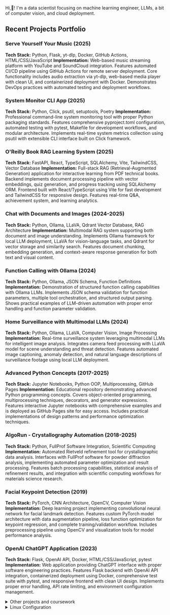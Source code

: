 Hi,👋! I'm a data scientist focusing on machine learning engineer, LLMs, a bit of computer vision, and cloud deployment. 


## Recent Projects Portfolio

### **Serve Yourself Your Music** (2025)
**Tech Stack:** Python, Flask, yt-dlp, Docker, GitHub Actions, HTML/CSS/JavaScript
**Implementation:** Web-based music streaming platform with YouTube and SoundCloud integration. Features automated CI/CD pipeline using GitHub Actions for remote server deployment. Core functionality includes audio extraction via yt-dlp, web-based media player with clean UI, and containerized deployment with Docker. Demonstrates DevOps practices with automated testing and deployment workflows.

### **System Monitor CLI App** (2025)
**Tech Stack:** Python, Click, psutil, setuptools, Poetry
**Implementation:** Professional command-line system monitoring tool with proper Python packaging standards. Features comprehensive pyproject.toml configuration, automated testing with pytest, Makefile for development workflows, and modular architecture. Implements real-time system metrics collection using psutil with extensible CLI interface built on Click framework.

### **O'Reilly Book RAG Learning System** (2025)
**Tech Stack:** FastAPI, React, TypeScript, SQLAlchemy, Vite, TailwindCSS, Vector Database
**Implementation:** Full-stack RAG (Retrieval-Augmented Generation) application for interactive learning from PDF technical books. Backend implements document processing pipeline with vector embeddings, quiz generation, and progress tracking using SQLAlchemy ORM. Frontend built with React/TypeScript using Vite for fast development and TailwindCSS for responsive design. Features real-time Q&A, achievement system, and learning analytics.

### **Chat with Documents and Images** (2024-2025)
**Tech Stack:** Python, Ollama, LLaVA, Qdrant Vector Database, RAG Architecture
**Implementation:** Multimodal RAG system supporting both document and image understanding. Implements Ollama framework for local LLM deployment, LLaVA for vision-language tasks, and Qdrant for vector storage and similarity search. Features document chunking, embedding generation, and context-aware response generation for both text and visual content.

### **Function Calling with Ollama** (2024)
**Tech Stack:** Python, Ollama, JSON Schema, Function Definitions
**Implementation:** Demonstration of structured function calling capabilities with Ollama LLMs. Implements JSON schema validation for function parameters, multiple tool orchestration, and structured output parsing. Shows practical examples of LLM-driven automation with proper error handling and function parameter validation.

### **Home Surveillance with Multimodal LLMs** (2024)
**Tech Stack:** Python, Ollama, LLaVA, Computer Vision, Image Processing
**Implementation:** Real-time surveillance system leveraging multimodal LLMs for intelligent image analysis. Integrates camera feed processing with LLaVA model for scene understanding and threat detection. Features automated image captioning, anomaly detection, and natural language descriptions of surveillance footage using local LLM deployment.

### **Advanced Python Concepts** (2017-2025)
**Tech Stack:** Jupyter Notebooks, Python OOP, Multiprocessing, GitHub Pages
**Implementation:** Educational repository demonstrating advanced Python programming concepts. Covers object-oriented programming, multiprocessing techniques, decorators, and generator expressions. Features interactive Jupyter notebooks with comprehensive examples and is deployed as GitHub Pages site for easy access. Includes practical implementations of design patterns and performance optimization techniques.

### **AlgoRun - Crystallography Automation** (2018-2025)
**Tech Stack:** Python, FullProf Software Integration, Scientific Computing
**Implementation:** Automated Rietveld refinement tool for crystallographic data analysis. Interfaces with FullProf software for powder diffraction analysis, implementing automated parameter optimization and result processing. Features batch processing capabilities, statistical analysis of refinement results, and integration with scientific computing workflows for materials science research.

### **Facial Keypoint Detection** (2019)
**Tech Stack:** PyTorch, CNN Architecture, OpenCV, Computer Vision
**Implementation:** Deep learning project implementing convolutional neural network for facial landmark detection. Features custom PyTorch model architecture with data augmentation pipeline, loss function optimization for keypoint regression, and complete training/validation workflow. Includes preprocessing pipeline using OpenCV and visualization tools for model performance analysis.

### **OpenAI ChatGPT Application** (2023)
**Tech Stack:** Flask, OpenAI API, Docker, HTML/CSS/JavaScript, pytest
**Implementation:** Web application providing ChatGPT interface with proper software engineering practices. Features Flask backend with OpenAI API integration, containerized deployment using Docker, comprehensive test suite with pytest, and responsive frontend with clean UI design. Implements proper error handling, API rate limiting, and environment configuration management.


<details>
<summary> Other projects and coursework</summary>
  
- **[AWS Recognition Object Detection](https://github.com/bkocis/bertelsmann-dsml-group-projects)** - Cloud-based computer vision
- **Kubernetes & Docker**
  - [Flask App on AWS EKS](https://github.com/bkocis/CloudDevOps-ND-Capstone) - Docker containerization with Kubernetes deployment
  - [Kubernetes Cluster Deployment](https://github.com/bkocis/cloud-miniproject-01/tree/test-kubernetes) - Flask application orchestration
- **[ML Microservice Operationalization](https://github.com/bkocis/CloudDevOps-ND-Operationalize-ML-Microservice)**
- **[Infrastructure as Code](https://github.com/bkocis/CloudDevOps-ND-Infrastructure-as-code)** - AWS automation
</details>



<details>
<summary> Linux Configuration</summary>

- [Linux Command Collection](https://github.com/bkocis/one-liners) - Curated list of useful commands
- [Dotfiles](https://github.com/bkocis/dotfiles) - Personal configuration files
  - [Vim Configuration](https://github.com/bkocis/dotfiles/blob/master/vimrc)
  - [Shell Configuration](https://github.com/bkocis/dotfiles/blob/master/bashrc) - Bash & Zsh
</details>